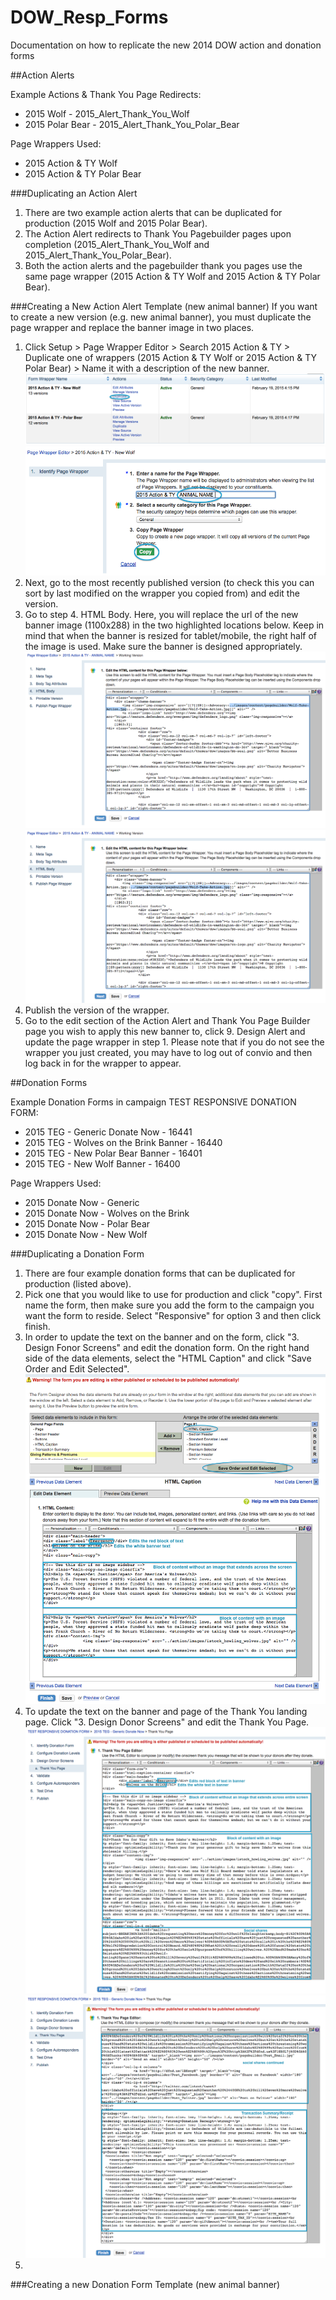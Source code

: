 # DOW_Resp_Forms
Documentation on how to replicate the new 2014 DOW action and donation forms

##Action Alerts

Example Actions & Thank You Page Redirects:
* 2015 Wolf - 2015_Alert_Thank_You_Wolf
* 2015 Polar Bear - 2015_Alert_Thank_You_Polar_Bear

Page Wrappers Used:
* 2015 Action & TY Wolf
* 2015 Action & TY Polar Bear

###Duplicating an Action Alert
1. There are two example action alerts that can be duplicated for production (2015 Wolf and 2015 Polar Bear).
2. The Action Alert redirects to Thank You Pagebuilder pages upon completion (2015_Alert_Thank_You_Wolf and 2015_Alert_Thank_You_Polar_Bear). 
3. Both the action alerts and the pagebuilder thank you pages use the same page wrapper (2015 Action & TY Wolf and 2015 Action & TY Polar Bear).

###Creating a New Action Alert Template (new animal banner)
If you want to create a new version (e.g. new animal banner), you must duplicate the page wrapper and replace the banner image in two places.
1. Click Setup > Page Wrapper Editor > Search 2015 Action & TY > Duplicate one of wrappers (2015 Action & TY Wolf or 2015 Action & TY Polar Bear) > Name it with a description of the new banner. ![Action](Action-Alert-1.png) ![Action](/Action-Alert-2.png) 
2. Next, go to the most recently published version (to check this you can sort by last modified on the wrapper you copied from) and edit the version.
3. Go to step 4. HTML Body. Here, you will replace the url of the new banner image (1100x288) in the two highlighted locations below. Keep in mind that when the banner is resized for tablet/mobile, the right half of the image is used. Make sure the banner is designed appropriately. ![Action](/images/Action-Alert-3.png) ![Action](/images/Action-Alert-4.png)
4. Publish the version of the wrapper.
5. Go to the edit section of the Action Alert and Thank You Page Builder page you wish to apply this new banner to, click 9. Design Alert and update the page wrapper in step 1. Please note that if you do not see the wrapper you just created, you may have to log out of convio and then log back in for the wrapper to appear.


##Donation Forms

Example Donation Forms in campaign TEST RESPONSIVE DONATION FORM:
* 2015 TEG - Generic Donate Now - 16441
* 2015 TEG - Wolves on the Brink Banner - 16440
* 2015 TEG - New Polar Bear Banner - 16401
* 2015 TEG - New Wolf Banner - 16400

Page Wrappers Used:
* 2015 Donate Now - Generic
* 2015 Donate Now - Wolves on the Brink
* 2015 Donate Now - Polar Bear
* 2015 Donate Now - New Wolf

###Duplicating a Donation Form
1. There are four example donation forms that can be duplicated for production (listed above).
2. Pick one that you would like to use for production and click "copy". First name the form, then make sure you add the form to the campaign you want the form to reside. Select "Responsive" for option 3 and then click finish.
3. In order to update the text on the banner and on the form, click "3. Design Fonor Screens" and edit the donation form. On the right hand side of the data elements, select the "HTML Caption" and click "Save Order and Edit Selected". ![Donation](/images/Donation-Form.png)
4. To update the text on the banner and page of the Thank You landing page. Click "3. Design Donor Screens" and edit the Thank You Page. ![Thank You](/images/Thank-You-1.png) ![Thank You](/images/Thank-You-2.png)
5. 

###Creating a new Donation Form Template (new animal banner)
